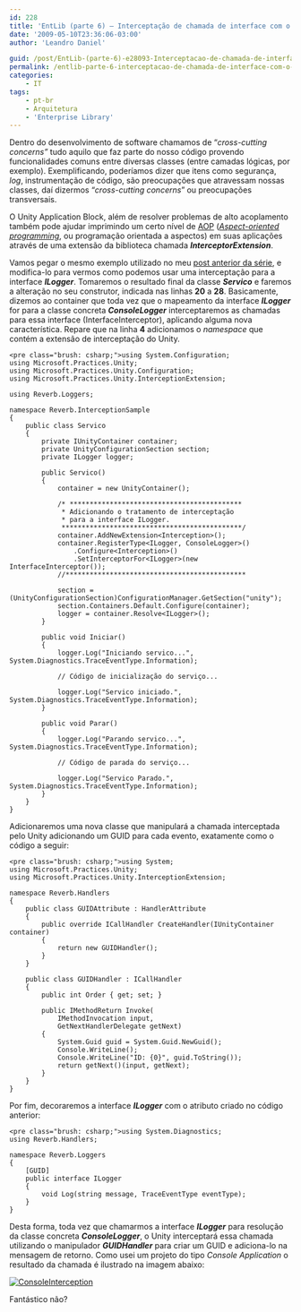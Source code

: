 ```yaml
---
id: 228
title: 'EntLib (parte 6) – Interceptação de chamada de interface com o Unity'
date: '2009-05-10T23:36:06-03:00'
author: 'Leandro Daniel'

guid: /post/EntLib-(parte-6)-e28093-Interceptacao-de-chamada-de-interface-com-o-Unity.aspx
permalink: /entlib-parte-6-interceptacao-de-chamada-de-interface-com-o-unity/
categories:
    - IT
tags:
    - pt-br
    - Arquitetura
    - 'Enterprise Library'
---
```


Dentro do desenvolvimento de software chamamos de “*cross-cutting* *concerns”* tudo aquilo que faz parte do nosso código provendo funcionalidades comuns entre diversas classes (entre camadas lógicas, por exemplo). Exemplificando, poderíamos dizer que itens como segurança, *log*, instrumentação de código, são preocupações que atravessam nossas classes, daí dizermos “*cross-cutting concerns*” ou preocupações transversais.

O Unity Application Block, além de resolver problemas de alto acoplamento também pode ajudar imprimindo um certo nível de [AOP](http://pt.wikipedia.org/wiki/Programa%C3%A7%C3%A3o_orientada_a_aspecto) (*[Aspect-oriented programming](http://pt.wikipedia.org/wiki/Programa%C3%A7%C3%A3o_orientada_a_aspecto)*, ou programação orientada a aspectos) em suas aplicações através de uma extensão da biblioteca chamada ***InterceptorExtension***.

Vamos pegar o mesmo exemplo utilizado no meu [post anterior da série](http://www.leandrodaniel.com/post/EntLib-(parte-5)-e28093-Unity-Application-Block), e modifica-lo para vermos como podemos usar uma interceptação para a interface ***ILogger***. Tomaremos o resultado final da classe ***Servico*** e faremos a alteração no seu construtor, indicada nas linhas **20** a **28**. Basicamente, dizemos ao container que toda vez que o mapeamento da interface ***ILogger*** for para a classe concreta ***ConsoleLogger*** interceptaremos as chamadas para essa interface (InterfaceInterceptor), aplicando alguma nova característica. Repare que na linha **4** adicionamos o *namespace* que contém a extensão de interceptação do Unity.

```
<pre class="brush: csharp;">using System.Configuration;
using Microsoft.Practices.Unity;
using Microsoft.Practices.Unity.Configuration;
using Microsoft.Practices.Unity.InterceptionExtension;

using Reverb.Loggers;

namespace Reverb.InterceptionSample
{
    public class Servico
    {
        private IUnityContainer container;
        private UnityConfigurationSection section;
        private ILogger logger;

        public Servico()
        {
            container = new UnityContainer();
            
            /* *******************************************
             * Adicionando o tratamento de interceptação
             * para a interface ILogger.
             *********************************************/
            container.AddNewExtension<Interception>();
            container.RegisterType<ILogger, ConsoleLogger>()
                .Configure<Interception>()
                .SetInterceptorFor<ILogger>(new InterfaceInterceptor());
            //*********************************************

            section = (UnityConfigurationSection)ConfigurationManager.GetSection("unity");
            section.Containers.Default.Configure(container);
            logger = container.Resolve<ILogger>();
        }

        public void Iniciar()
        {   
            logger.Log("Iniciando servico...", System.Diagnostics.TraceEventType.Information);

            // Código de inicialização do serviço...

            logger.Log("Servico iniciado.", System.Diagnostics.TraceEventType.Information);
        }

        public void Parar()
        {
            logger.Log("Parando servico...", System.Diagnostics.TraceEventType.Information);

            // Código de parada do serviço...

            logger.Log("Servico Parado.", System.Diagnostics.TraceEventType.Information);
        }
    }
}
```

Adicionaremos uma nova classe que manipulará a chamada interceptada pelo Unity adicionando um GUID para cada evento, exatamente como o código a seguir:

```
<pre class="brush: csharp;">using System;
using Microsoft.Practices.Unity;
using Microsoft.Practices.Unity.InterceptionExtension;

namespace Reverb.Handlers
{
    public class GUIDAttribute : HandlerAttribute
    {
        public override ICallHandler CreateHandler(IUnityContainer container)
        {
            return new GUIDHandler();
        }
    }

    public class GUIDHandler : ICallHandler
    {
        public int Order { get; set; }

        public IMethodReturn Invoke(
            IMethodInvocation input, 
            GetNextHandlerDelegate getNext)
        {
            System.Guid guid = System.Guid.NewGuid();
            Console.WriteLine();
            Console.WriteLine("ID: {0}", guid.ToString());
            return getNext()(input, getNext);
        }
    }
}
```

Por fim, decoraremos a interface ***ILogger*** com o atributo criado no código anterior:

```
<pre class="brush: csharp;">using System.Diagnostics;
using Reverb.Handlers;

namespace Reverb.Loggers
{
    [GUID]
    public interface ILogger
    {
        void Log(string message, TraceEventType eventType);
    }
}
```

Desta forma, toda vez que chamarmos a interface ***ILogger*** para resolução da classe concreta ***ConsoleLogger***, o Unity interceptará essa chamada utilizando o manipulador ***GUIDHandler*** para criar um GUID e adiciona-lo na mensagem de retorno. Como usei um projeto do tipo *Console Application* o resultado da chamada é ilustrado na imagem abaixo:

[![ConsoleInterception](http://leandrodaniel.com/pics/WindowsLiveWriter/EntLibparte6Interceptaodechamadademtodos/4C2506A9/ConsoleInterception_thumb.png "ConsoleInterception")](http://leandrodaniel.com/pics/WindowsLiveWriter/EntLibparte6Interceptaodechamadademtodos/161DF6EB/ConsoleInterception.png)

Fantástico não?
